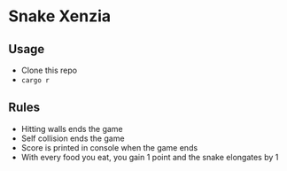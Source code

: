 # Snake Xenzia

## Usage

- Clone this repo
- `cargo r`

## Rules

- Hitting walls ends the game
- Self collision ends the game
- Score is printed in console when the game ends
- With every food you eat, you gain 1 point and the snake elongates by 1
